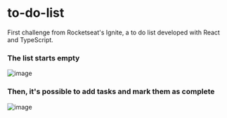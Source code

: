 # to-do-list
First challenge from Rocketseat's Ignite, a to do list developed with React and TypeScript.

### The list starts empty
![image](https://user-images.githubusercontent.com/50748653/194683898-68330917-753c-4fd5-82bb-f0a34ea229bd.png)

### Then, it's possible to add tasks and mark them as complete
![image](https://user-images.githubusercontent.com/50748653/194683954-f13f8c3b-73b2-4a0c-a474-2612ffeb0c79.png)
